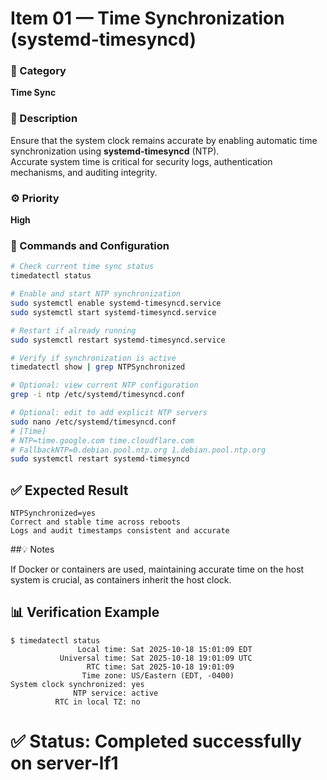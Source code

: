 # Item 01 — Time Synchronization (systemd-timesyncd)

### 📁 Category
**Time Sync**

### 🧩 Description
Ensure that the system clock remains accurate by enabling automatic time synchronization using **systemd-timesyncd** (NTP).  
Accurate system time is critical for security logs, authentication mechanisms, and auditing integrity.

### ⚙️ Priority
**High**

### 🧾 Commands and Configuration
```bash
# Check current time sync status
timedatectl status

# Enable and start NTP synchronization
sudo systemctl enable systemd-timesyncd.service
sudo systemctl start systemd-timesyncd.service

# Restart if already running
sudo systemctl restart systemd-timesyncd.service

# Verify if synchronization is active
timedatectl show | grep NTPSynchronized

# Optional: view current NTP configuration
grep -i ntp /etc/systemd/timesyncd.conf

# Optional: edit to add explicit NTP servers
sudo nano /etc/systemd/timesyncd.conf
# [Time]
# NTP=time.google.com time.cloudflare.com
# FallbackNTP=0.debian.pool.ntp.org 1.debian.pool.ntp.org
sudo systemctl restart systemd-timesyncd
```

## ✅ Expected Result

```
NTPSynchronized=yes
Correct and stable time across reboots
Logs and audit timestamps consistent and accurate
```

##💡 Notes

If Docker or containers are used, maintaining accurate time on the host system is crucial, as containers inherit the host clock.

## 📊 Verification Example

```
$ timedatectl status
               Local time: Sat 2025-10-18 15:01:09 EDT
           Universal time: Sat 2025-10-18 19:01:09 UTC
                 RTC time: Sat 2025-10-18 19:01:09
                Time zone: US/Eastern (EDT, -0400)
System clock synchronized: yes
              NTP service: active
          RTC in local TZ: no
```

# ✅ Status: Completed successfully on server-lf1
